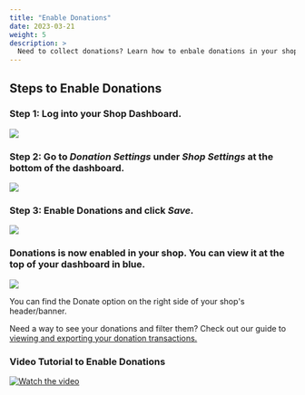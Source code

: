 ```yaml
---
title: "Enable Donations"
date: 2023-03-21
weight: 5
description: >
  Need to collect donations? Learn how to enbale donations in your shop.
---
```


## Steps to Enable Donations

### Step 1: Log into your Shop Dashboard.
![](https://subscribie.co.uk/p/wp-content/uploads/2023/03/Screenshot-2023-03-21-192142-1024x472.png)

### Step 2: Go to *Donation Settings* under *Shop Settings* at the bottom of the dashboard.

![](https://subscribie.co.uk/p/wp-content/uploads/2023/03/Screenshot-2023-03-21-192328-1024x435.png)

### Step 3: Enable Donations and click *Save*.

![](https://subscribie.co.uk/p/wp-content/uploads/2023/03/Screenshot-2023-03-21-192419-1024x475.png)

### Donations is now enabled in your shop. You can view it at the top of your dashboard in blue.

![](https://subscribie.co.uk/p/wp-content/uploads/2023/03/Screenshot-2023-03-21-192647-1024x448.png)

You can find the Donate option on the right side of your shop's header/banner.

Need a way to see your donations and filter them? Check out our guide to [viewing and exporting your donation transactions.](https://docs.subscribie.co.uk/docs/tasks/view-and-export-transactions-and-donations/)

### Video Tutorial to Enable Donations

[![Watch the video](https://i.ytimg.com/an_webp/NaVN0LAysdU/mqdefault_6s.webp?du=3000&sqp=CPfMhaQG&rs=AOn4CLBSdrMxuWrptxH3_PxSlcXXsNpCIQ)](https://youtu.be/NaVN0LAysdU)